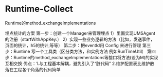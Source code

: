# Runtime-Collect
Runtime的method_exchangeImplementations

埋点统计的方案
第一步：创建一个Manager来管理埋点
1）里面实现UMSAgent的注册（startWithAppKey:）
2）实现一些业务逻辑的方法（比如，发送事件，页面的统计，h5的统计,等等）
第二步：把eventId用 Config 来进行管理
第三步：Runtime 写一个工具类（区分类方法，和实例方法 例如RunTimeUtil）
第四步：Runtime的method_exchangeImplementations等接口将方法(设为M)的实现互相交换
  优点：1.与工程基本解耦，避免引入了“脏代码”
       2.维护配置表比维护散落在工程各个角落的代码简单
